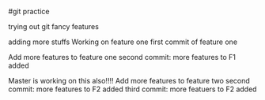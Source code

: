 #git practice


trying out git fancy features

adding more stuffs
Working on feature one
first commit of feature one

Add more features to feature one
second commit: more features to F1 added

Master is working on this also!!!!
Add more features to feature two
second commit: more features to F2 added
third commit: more featuers to F2 added
